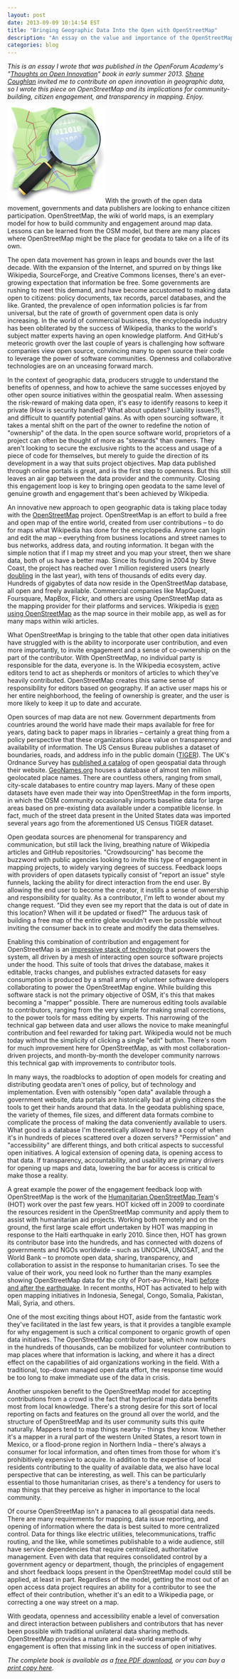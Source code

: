 ```yaml
---
layout: post
date: 2013-09-09 10:14:54 EST
title: "Bringing Geographic Data Into the Open with OpenStreetMap"
description: "An essay on the value and importance of the OpenStreetMap project."
categories: blog
---
```


_This is an essay I wrote that was published in the OpenForum Academy's "[Thoughts on Open Innovation](http://www.openforumacademy.org/research/thoughts-on-open-innovation)" book in early summer 2013. [Shane Coughlan](http://www.openforumacademy.org/fellows/fellows/biog/shane-coughlan) invited me to contribute on open innovation in geographic data, so I wrote this piece on OpenStreetMap and its implications for community-building, citizen engagement, and transparency in mapping. Enjoy._

<img class="right" src="/images/post-images/osm-logo.png" alt="OpenStreetMap" />With the growth of the open data movement, governments and data publishers are looking to enhance citizen participation. OpenStreetMap, the wiki of world maps, is an exemplary model for how to build community and engagement around map data. Lessons can be learned from the OSM model, but there are many places where OpenStreetMap might be the place for geodata to take on a life of its own.

The open data movement has grown in leaps and bounds over the last decade. With the expansion of the Internet, and spurred on by things like Wikipedia, SourceForge, and Creative Commons licenses, there's an ever-growing expectation that information be free. Some governments are rushing to meet this demand, and have become accustomed to making data open to citizens: policy documents, tax records, parcel databases, and the like. Granted, the prevalence of open information policies is far from universal, but the rate of growth of government open data is only increasing. In the world of commercial business, the encyclopedia industry has been obliterated by the success of Wikipedia, thanks to the world's subject matter experts having an open knowledge platform. And GitHub's meteoric growth over the last couple of years is challenging how software companies view open source, convincing many to open source their code to leverage the power of software communities. Openness and collaborative technologies are on an unceasing forward march.

<!-- more -->

In the context of geographic data, producers struggle to understand the benefits of openness, and how to achieve the same successes enjoyed by other open source initiatives within the geospatial realm. When assessing the risk-reward of making data open, it's easy to identify reasons to keep it private (How is security handled? What about updates? Liability issues?), and difficult to quantify potential gains. As with open sourcing software, it takes a mental shift on the part of the owner to redefine the notion of "ownership" of the data. In the open source software world, proprietors of a project can often be thought of more as "stewards" than owners. They aren't looking to secure the exclusive rights to the access and usage of a piece of code for themselves, but merely to guide the direction of its development in a way that suits project objectives. Map data published through online portals is great, and is the first step to openness. But this still leaves an air gap between the data provider and the community. Closing this engagement loop is key to bringing open geodata to the same level of genuine growth and engagement that's been achieved by Wikipedia.

An innovative new approach to open geographic data is taking place today with the [OpenStreetMap](http://openstreetmap.org/) project. OpenStreetMap is an effort to build a free and open map of the entire world, created from user contributions – to do for maps what Wikipedia has done for the encyclopedia. Anyone can login and edit the map – everything from business locations and street names to bus networks, address data, and routing information. It began with the simple notion that if I map my street and you map your street, then we share data, both of us have a better map. Since its founding in 2004 by Steve Coast, the project has reached over 1 million registered users (nearly [doubling](http://www.openstreetmap.org/stats/data_stats.html) in the last year), with tens of thousands of edits every day. Hundreds of gigabytes of data now reside in the OpenStreetMap database, all open and freely available. Commercial companies like MapQuest, Foursquare, MapBox, Flickr, and others are using OpenStreetMap data as the mapping provider for their platforms and services. Wikipedia is [even using OpenStreetMap](http://www.theverge.com/2012/4/7/2931320/wikipedia-updates-mobile-apps-drops-google-maps-for-openstreetmap) as the map source in their mobile app, as well as for many maps within wiki articles.

What OpenStreetMap is bringing to the table that other open data initiatives have struggled with is the ability to incorporate user contribution, and even more importantly, to invite engagement and a sense of co-ownership on the part of the contributor. With OpenStreetMap, no individual party is responsible for the data, everyone is. In the Wikipedia ecosystem, active editors tend to act as shepherds or monitors of articles to which they've heavily contributed. OpenStreetMap creates this same sense of responsibility for editors based on geography. If an active user maps his or her entire neighborhood, the feeling of ownership is greater, and the user is more likely to keep it up to date and accurate.

Open sources of map data are not new. Government departments from countries around the world have made their maps available for free for years, dating back to paper maps in libraries – certainly a great thing from a policy perspective that these organizations place value on transparency and availability of information. The US Census Bureau publishes a dataset of boundaries, roads, and address info in the public domain ([TIGER](http://www.census.gov/geo/maps-data/data/tiger.html)). The UK's Ordnance Survey has [published a catalog](http://www.ordnancesurvey.co.uk/oswebsite/products/os-opendata.html) of open geospatial data through their website. [GeoNames.org](http://geonames.org) houses a database of almost ten million geolocated place names. There are countless others, ranging from small, city-scale databases to entire country map layers. Many of these open datasets have even made their way into OpenStreetMap in the form imports, in which the OSM community occasionally imports baseline data for large areas based on pre-existing data available under a compatible license. In fact, much of the street data present in the United States data was imported several years ago from the aforementioned US Census TIGER dataset.

Open geodata sources are phenomenal for transparency and communication, but still lack the living, breathing nature of Wikipedia articles and GitHub repositories. "Crowdsourcing" has become the buzzword with public agencies looking to invite this type of engagement in mapping projects, to widely varying degrees of success. Feedback loops with providers of open datasets typically consist of "report an issue" style funnels, lacking the ability for direct interaction from the end user. By allowing the end user to become the creator, it instills a sense of ownership and responsibility for quality. As a contributor, I'm left to wonder about my change request. "Did they even see my report that the data is out of date in this location? When will it be updated or fixed?" The arduous task of building a free map of the entire globe wouldn't even be possible without inviting the consumer back in to create and modify the data themselves.

Enabling this combination of contribution and engagement for OpenStreetMap is an [impressive stack of technology](http://wiki.openstreetmap.org/wiki/Component_overview) that powers the system, all driven by a mesh of interacting open source software projects under the hood. This suite of tools that drives the database, makes it editable, tracks changes, and publishes extracted datasets for easy consumption is produced by a small army of volunteer software developers collaborating to power the OpenStreetMap engine. While building this software stack is not the primary objective of OSM, it's this that makes becoming a "mapper" possible. There are numerous editing tools available to contributors, ranging from the very simple for making small corrections, to the power tools for mass editing by experts. This narrowing of the technical gap between data and user allows the novice to make meaningful contribution and feel rewarded for taking part. Wikipedia would not be much today without the simplicity of clicking a single "edit" button. There's room for much improvement here for OpenStreetMap, as with most collaboration-driven projects, and month-by-month the developer community narrows this technical gap with improvements to contributor tools.

In many ways, the roadblocks to adoption of open models for creating and distributing geodata aren't ones of policy, but of technology and implementation. Even with ostensibly "open data" available through a government website, data portals are historically bad at giving citizens the tools to get their hands around that data. In the geodata publishing space, the variety of themes, file sizes, and different data formats combine to complicate the process of making the data  conveniently available to users. What good is a database I'm theoretically allowed to have a copy of when it's in hundreds of pieces scattered over a dozen servers? "Permission" and "accessibility" are different things, and both critical aspects to successful open initiatives. A logical extension of opening data, is opening access to that data. If transparency, accountability, and usability are primary drivers for opening up maps and data, lowering the bar for access is critical to make those a reality.

A great example the power of the engagement feedback loop with OpenStreetMap is the work of the [Humanitarian OpenStreetMap Team](http://hot.openstreetmap.org/)'s (HOT) work over the past few years. HOT kicked off in 2009 to coordinate the resources resident in the OpenStreetMap community and apply them to assist with humanitarian aid projects. Working both remotely and on the ground, the first large scale effort undertaken by HOT was mapping in response to the Haiti earthquake in early 2010. Since then, HOT has grown its contributor base into the hundreds, and has connected with dozens of governments and NGOs worldwide – such as UNOCHA, UNOSAT, and the World Bank – to promote open data, sharing, transparency, and collaboration to assist in the response to humanitarian crises. To see the value of their work, you need look no further than the many examples showing OpenStreetMap data for the city of Port-au-Prince, Haiti [before and after the earthquake](http://blog.okfn.org/2010/01/15/open-street-map-community-responds-to-haiti-crisis/). In recent months, HOT has activated to help with open mapping initiatives in Indonesia, Senegal, Congo, Somalia, Pakistan, Mali, Syria, and others.

One of the most exciting things about HOT, aside from the fantastic work they've facilitated in the last few years, is that it provides a tangible example for why engagement is such a critical component to organic growth of open data initiatives. The OpenStreetMap contributor base, which now numbers in the hundreds of thousands, can be mobilized for volunteer contribution to map places where that information is lacking, and where it has a direct effect on the capabilities of aid organizations working in the field. With a traditional, top-down managed open data effort, the response time would be too long to make immediate use of the data in crisis.

Another unspoken benefit to the OpenStreetMap model for accepting contributions from a crowd is the fact that hyperlocal map data benefits most from local knowledge. There's a strong desire for this sort of local reporting on facts and features on the ground all over the world, and the structure of OpenStreetMap and its user community suits this quite naturally. Mappers tend to map things nearby – things they know. Whether it's a mapper in a rural part of the western United States, a resort town in Mexico, or a flood-prone region in Northern India – there's always a consumer for local information, and often times from those for whom it's prohibitively expensive to acquire. In addition to the expertise of local residents contributing to the quality of available data, we also have local perspective that can be interesting, as well. This can be particularly essential to those humanitarian crises, as there's a tendency for users to map things that they perceive as higher in importance to the local community.

Of course OpenStreetMap isn't a panacea to all geospatial data needs. There are many requirements for mapping, data issue reporting, and opening of information where the data is best suited to more centralized control. Data for things like electric utilities, telecommunications, traffic routing, and the like, while sometimes publishable to a wide audience, still have service dependencies that require centralized, authoritative management. Even with data that requires consolidated control by a government agency or department, though, the principles of engagement and short feedback loops present in the OpenStreetMap model could still be applied, at least in part. Regardless of the model, getting the most out of an open access data project requires an ability for a contributor to see the effect of their contribution, whether it's an edit to a Wikipedia page, or correcting a one way street on a map.

With geodata, openness and accessibility enable a level of conversation and direct interaction between publishers and contributors that has never been possible with traditional unilateral data sharing methods. OpenStreetMap provides a mature and real-world example of why engagement is often that missing link in the success of open initiatives.

_The complete book is available as a [free PDF download](http://www.openforumacademy.org/library/ofa-research/Thoughts_on_Open_Innovation.pdf), or you can buy a [print copy here](http://www.lulu.com/shop/openforum-academy-fellows/thoughts-on-open-innovation/paperback/product-21012067.html)._
